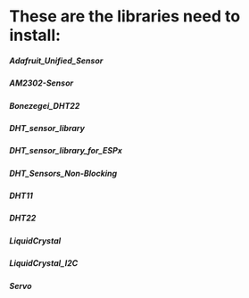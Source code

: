 # These are the libraries need to install:

##### Adafruit_Unified_Sensor
#####  AM2302-Sensor
#####  Bonezegei_DHT22
#####  DHT_sensor_library
#####  DHT_sensor_library_for_ESPx
#####  DHT_Sensors_Non-Blocking
#####  DHT11
#####  DHT22
#####  LiquidCrystal
#####  LiquidCrystal_I2C
#####  Servo
